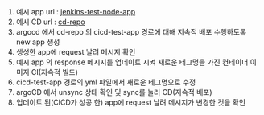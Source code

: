 1. 예시 app url : [jenkins-test-node-app](https://github.com/dhsimpson/jenkins_test_node_app)
2. 예시 CD url : [cd-repo](https://github.com/dhsimpson/argocd_temp_repo)
3. argocd 에서 cd-repo 의 cicd-test-app 경로에 대해 지속적 배포 수행하도록 new app 생성
4. 생성한 app에 request 날려 메시지 확인
5. 예시 app 의 response 메시지를 업데이트 시켜 새로운 테그명을 가진 컨테이너 이미지 CI(지속적 빌드)
6. cicd-test-app 경로의 yml 파일에서 새로운 테그명으로 수정
7. argoCD 에서 unsync 상태 확인 및 sync를 눌러 CD(지속적 배포)
8. 업데이트 된(CICD가 성공 한) app에 request 날려 메시지가 변경한 것을 확인
